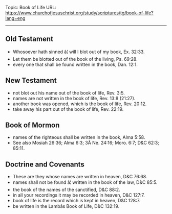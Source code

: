 Topic: Book of Life
URL: https://www.churchofjesuschrist.org/study/scriptures/tg/book-of-life?lang=eng

---

## Old Testament

- Whosoever hath sinned â¦ will I blot out of my book, Ex. 32:33.
- Let them be blotted out of the book of the living, Ps. 69:28.
- every one that shall be found written in the book, Dan. 12:1.

## New Testament

- not blot out his name out of the book of life, Rev. 3:5.
- names are not written in the book of life, Rev. 13:8 (21:27).
- another book was opened, which is the book of life, Rev. 20:12.
- take away his part out of the book of life, Rev. 22:19.

## Book of Mormon

- names of the righteous shall be written in the book, Alma 5:58.
- See also Mosiah 26:36; Alma 6:3; 3Â Ne. 24:16; Moro. 6:7; D&C 62:3; 85:11.

## Doctrine and Covenants

- These are they whose names are written in heaven, D&C 76:68.
- names shall not be found â¦ written in the book of the law, D&C 85:5.
- the book of the names of the sanctified, D&C 88:2.
- in all your recordings it may be recorded in heaven, D&C 127:7.
- book of life is the record which is kept in heaven, D&C 128:7.
- be written in the Lambâs Book of Life, D&C 132:19.

